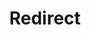 ﻿---
layout: src/layouts/Redirect.astro
title: Redirect
redirect: https://octopus.com/docs/octopus-rest-api/examples
pubDate:  2023-01-01
navSearch: false
navSitemap: false
navMenu: false
---
